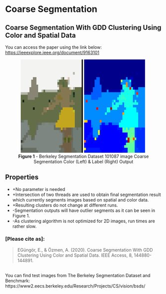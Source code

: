 # Coarse Segmentation
## Coarse Segmentation With GDD Clustering Using Color and Spatial Data
You can access the paper using the link below: <br>
https://ieeexplore.ieee.org/document/9163101

<p align="center">
<img  src="_img/Results/101087_fscmp_9_GDD_Result_43.png" alt="CoarseSeg_Color" width="200"/>
<img  src="_img/Results/101087_fsGndTrthcmp_2_GDDLabels_0.png" alt="CoarseSeg_Label" width="200"/>
<br>
<strong>Figure 1</strong> - Berkeley Segmentation Dataset 101087 image Coarse Segmentation Color (Left) & Label (Right) Output 
</p>


## Properties 
* +No parameter is needed
* +Intersection of two threads are used to obtain final segmentation result which currently segments images based on spatial and color data.
* +Resulting clusters do not change at different runs.
* -Segmentation outputs will  have outlier segments as it can be seen in Figure 1.
* -As clustering algorithm is not optimized for 2D images, run times are rather slow.


### <strong>[Please cite as]:</strong>
>  EGüngör, E., & Özmen, A. (2020). Coarse Segmentation With GDD Clustering Using Color and Spatial Data. IEEE Access, 8, 144880-144891. 


<br>
You can find test images from 
The Berkeley Segmentation Dataset and Benchmark:<br>
https://www2.eecs.berkeley.edu/Research/Projects/CS/vision/bsds/
